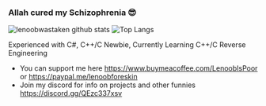 ### Allah cured my Schizophrenia 😎
![lenoobwastaken github stats](https://github-readme-stats.vercel.app/api?username=lenoobwastaken&show_icons=true&hide_border=true&theme=tokyonight)
![Top Langs](https://github-readme-stats.vercel.app/api/top-langs/?username=lenoobwastaken&theme=tokyonight)
   

Experienced with C#, C++/C Newbie, Currently Learning C++/C Reverse Engineering 
- You can support me here https://www.buymeacoffee.com/LenoobIsPoor or https://paypal.me/lenoobforeskin
- Join my discord for info on projects and other funnies https://discord.gg/QEzc337xsv
<!--
**lenoobwastaken/lenoobwastaken** is a ✨ _special_ ✨ repository because its `README.md` (this file) appears on your GitHub profile.

Here are some ideas to get you started:

- 🔭 I’m currently working on ...
- 🌱 I’m currently learning ...
- 👯 I’m looking to collaborate on ...
- 🤔 I’m looking for help with ...
- 💬 Ask me about ...
- 📫 How to reach me: ...
- 😄 Pronouns: ...
- ⚡ Fun fact: ...
-->
